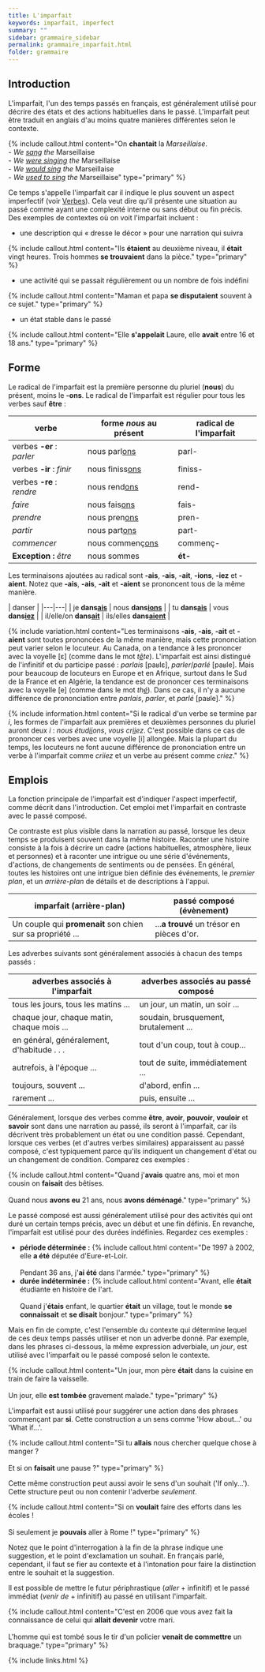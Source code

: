```yaml
---
title: L'imparfait
keywords: imparfait, imperfect
summary: ""
sidebar: grammaire_sidebar
permalink: grammaire_imparfait.html
folder: grammaire
---
```


## Introduction

L'imparfait, l'un des temps passés en français, est généralement utilisé pour décrire des états et des actions habituelles dans le passé. L'imparfait peut être traduit en anglais d'au moins quatre manières différentes selon le contexte.

{% include callout.html content="On **chantait** la *Marseillaise*.<br/>- *We <ins>sang</ins> the* Marseillaise<br/>- *We <ins>were singing</ins> the* Marseillaise<br/>- *We <ins>would sing</ins> the* Marseillaise<br/>- *We <ins>used to sing</ins> the* Marseillaise" type="primary" %}

Ce temps s'appelle l'imparfait car il indique le plus souvent un aspect imperfectif (voir [Verbes](/grammaire_verbes.html#aspect)). Cela veut dire qu'il présente une situation au passé comme ayant une complexité interne ou sans début ou fin précis. Des exemples de contextes où on voit l'imparfait incluent&nbsp;:

+ une description qui « dresse le décor » pour une narration qui suivra

{% include callout.html content="Ils **étaient** au deuxième niveau, il **était** vingt heures. Trois hommes **se trouvaient** dans la pièce." type="primary" %}

+ une activité qui se passait régulièrement ou un nombre de fois indéfini

{% include callout.html content="Maman et papa **se disputaient** souvent à ce sujet." type="primary" %}

+ un état stable dans le passé

{% include callout.html content="Elle **s'appelait** Laure, elle **avait** entre 16 et 18 ans." type="primary" %}

## Forme
Le radical de l'imparfait est la première personne du pluriel (**nous**) du présent, moins le **-ons**. Le radical de l'imparfait est régulier pour tous les verbes sauf **être**&nbsp;:

| verbe | forme *nous* au présent | radical de l'imparfait |
|---|---|---|
| verbes **-er**&nbsp;: *parler* | nous parl<ins>ons</ins> | parl- |
| verbes **-ir**&nbsp;: *finir* | nous finiss<ins>ons</ins> | finiss- |
| verbes **-re**&nbsp;: *rendre* | nous rend<ins>ons</ins> | rend- |
| *faire* | nous fais<ins>ons</ins> | fais- |
| *prendre* | nous pren<ins>ons</ins> | pren- |
| *partir* | nous part<ins>ons</ins> | part- |
| *commencer* | nous commenç<ins>ons</ins> | commenç- |
| **Exception&nbsp;:** *être* | nous sommes | **ét-** |

Les terminaisons ajoutées au radical sont **-ais**, **-ais**, **-ait**, **-ions**, **-iez** et **-aient**. Notez que **-ais**, **-ais**, **-ait** et **-aient** se prononcent tous de la même manière.

| danser |
|---|---|
| je **dans<ins>ais</ins>** | nous **dans<ins>ions</ins>** |
| tu **dans<ins>ais</ins>** | vous **dans<ins>iez</ins>** |
| il/elle/on **dans<ins>ait</ins>** | ils/elles **dans<ins>aient</ins>** |

{% include variation.html content="Les terminaisons **-ais**, **-ais**, **-ait** et **-aient** sont toutes prononcées de la même manière, mais cette prononciation peut varier selon le locuteur. Au Canada, on a tendance à les prononcer avec la voyelle [ɛ] (comme dans le mot *t<ins>ê</ins>te*). L'imparfait est ainsi distingué de l'infinitif et du participe passé&nbsp;: *parlais* [paʁlɛ], *parler*/*parlé* [paʁle]. Mais pour beaucoup de locuteurs en Europe et en Afrique, surtout dans le Sud de la France et en Algérie, la tendance est de prononcer ces terminaisons avec la voyelle [e] (comme dans le mot *th<ins>é</ins>*). Dans ce cas, il n'y a aucune différence de prononciation entre *parlais*, *parler*, et *parlé* [paʁle]." %}

{% include information.html content="Si le radical d'un verbe se termine par *i*, les formes de l'imparfait aux premières et deuxièmes personnes du pluriel auront deux *i*&nbsp;: *nous étud<ins>ii</ins>ons*, *vous cr<ins>ii</ins>ez*. C'est possible dans ce cas de prononcer ces verbes avec une voyelle [i] allongée. Mais la plupart du temps, les locuteurs ne font aucune différence de prononciation entre un verbe à l'imparfait comme *criiez* et un verbe au présent comme *criez*." %}

## Emplois

La fonction principale de l'imparfait est d'indiquer l'aspect imperfectif, comme décrit dans l'introduction. Cet emploi met l'imparfait en contraste avec le passé composé.

Ce contraste est plus visible dans la narration au passé, lorsque les deux temps se produisent souvent dans la même histoire. Raconter une histoire consiste à la fois à décrire un cadre (actions habituelles, atmosphère, lieux et personnes) et à raconter une intrigue ou une série d'événements, d'actions, de changements de sentiments ou de pensées. En général, toutes les histoires ont une intrigue bien définie des événements, le *premier plan*, et un *arrière-plan* de détails et de descriptions à l'appui.

| imparfait (arrière-plan) | passé composé (évènement) |
|---|---|
| Un couple qui **promenait** son chien sur sa propriété ... | ...**a trouvé** un trésor en pièces d'or. |

Les adverbes suivants sont généralement associés à chacun des temps passés&nbsp;:

| adverbes associés à l'imparfait | adverbes associés au passé composé |
|---|---|
| tous les jours, tous les matins ... | un jour, un matin, un soir ... |
| chaque jour, chaque matin, chaque mois ... | soudain, brusquement, brutalement ... |
| en général, généralement, d'habitude . . . | tout d'un coup, tout à coup... |
| autrefois, à l'époque ... | tout de suite, immédiatement ... |
| toujours, souvent ... | d'abord, enfin ... |
| rarement ... | puis, ensuite ... |

Généralement, lorsque des verbes comme **être**, **avoir**, **pouvoir**, **vouloir** et **savoir** sont dans une narration au passé, ils seront à l'imparfait, car ils décrivent très probablement un état ou une condition passé. Cependant, lorsque ces verbes (et d'autres verbes similaires) apparaissent au passé composé, c'est typiquement parce qu'ils indiquent un changement d'état ou un changement de condition. Comparez ces exemples&nbsp;:

{% include callout.html content="Quand j'**avais** quatre ans, moi et mon cousin on **faisait** des bêtises.<br/><br/>Quand nous **avons eu** 21 ans, nous **avons déménagé**." type="primary" %}

Le passé composé est aussi généralement utilisé pour des activités qui ont duré un certain temps précis, avec un début et une fin définis. En revanche, l'imparfait est utilisé pour des durées indéfinies. Regardez ces exemples&nbsp;: 

* **période déterminée&nbsp;:** 
{% include callout.html content="De 1997 à 2002, elle **a été** députée d'Eure-et-Loir.<br/><br/>Pendant 36 ans, j'**ai été** dans l'armée." type="primary" %}
* **durée indéterminée&nbsp;:** 
{% include callout.html content="Avant, elle **était** étudiante en histoire de l'art.<br/><br/>Quand j'**étais** enfant, le quartier **était** un village, tout le monde **se connaissait** et **se disait** bonjour." type="primary" %}

Mais en fin de compte, c'est l'ensemble du contexte qui détermine lequel de ces deux temps passés utiliser et non un adverbe donné. Par exemple, dans les phrases ci-dessous, la même expression adverbiale, *un jour*, est utilisé avec l'imparfait ou le passé composé selon le contexte.

{% include callout.html content="Un jour, mon père **était** dans la cuisine en train de faire la vaisselle.<br/><br/>Un jour, elle **est tombée** gravement malade." type="primary" %}

L'imparfait est aussi utilisé pour suggérer une action dans des phrases commençant par **si**. Cette construction a un sens comme 'How about...' ou 'What if...'.

{% include callout.html content="Si tu **allais** nous chercher quelque chose à manger&nbsp;?<br/><br/>Et si on **faisait** une pause&nbsp;?" type="primary" %}

Cette même construction peut aussi avoir le sens d'un souhait ('If only...'). Cette structure peut ou non contenir l'adverbe *seulement*.

{% include callout.html content="Si on **voulait** faire des efforts dans les écoles&nbsp;!<br/><br/>Si seulement je **pouvais** aller à Rome&nbsp;!" type="primary" %}

Notez que le point d'interrogation à la fin de la phrase indique une suggestion, et le point d'exclamation un souhait. En français parlé, cependant, il faut se fier au contexte et à l'intonation pour faire la distinction entre le souhait et la suggestion.

Il est possible de mettre le futur périphrastique (*aller* + infinitif) et le passé immédiat (*venir de* + infinitif) au passé en utilisant l'imparfait.

{% include callout.html content="C'est en 2006 que vous avez fait la connaissance de celui qui **allait devenir** votre mari.<br/><br/>L'homme qui est tombé sous le tir d'un policier **venait de commettre** un braquage." type="primary" %}

{% include links.html %}
